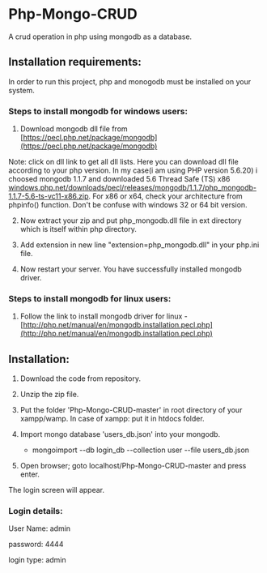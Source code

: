 # Php-Mongo-CRUD
A crud operation in php using mongodb as a database.


Installation requirements:
-------------------------
In order to run this project, php and monogodb must be installed on your system.

### Steps to install mongodb for windows users:
1. Download mongodb dll file from [https://pecl.php.net/package/mongodb](https://pecl.php.net/package/mongodb)

 Note: click on dll link to get all dll lists. Here you can download dll file according to your php version.
 In my case(i am using PHP version 5.6.20) i choosed mongodb 1.1.7 and downloaded 5.6 Thread Safe (TS) x86 [windows.php.net/downloads/pecl/releases/mongodb/1.1.7/php_mongodb-1.1.7-5.6-ts-vc11-x86.zip](windows.php.net/downloads/pecl/releases/mongodb/1.1.7/php_mongodb-1.1.7-5.6-ts-vc11-x86.zip). 
 For x86 or x64, check your architecture from phpinfo() function. Don't be confuse with windows 32 or 64 bit version. 
 
2. Now extract your zip and put php_mongodb.dll file in ext directory which is itself within php directory.

3. Add extension in new line "extension=php_mongodb.dll" in your php.ini file.

4. Now restart your server. You have successfully installed mongodb driver.

### Steps to install mongodb for linux users:

1. Follow the link to install mongodb driver for linux - [http://php.net/manual/en/mongodb.installation.pecl.php](http://php.net/manual/en/mongodb.installation.pecl.php)





Installation:
-------------
1. Download the code from repository. 

2. Unzip the zip file.

3. Put the folder 'Php-Mongo-CRUD-master' in root directory of your xampp/wamp. In case of xampp: put it in htdocs folder.

4. Import mongo database 'users_db.json' into your mongodb.
   - mongoimport --db login_db --collection user --file users_db.json
   
5. Open browser; goto localhost/Php-Mongo-CRUD-master and press enter.

The login screen will appear.

### Login details:
User Name: 	admin

password: 	4444

login type: admin
